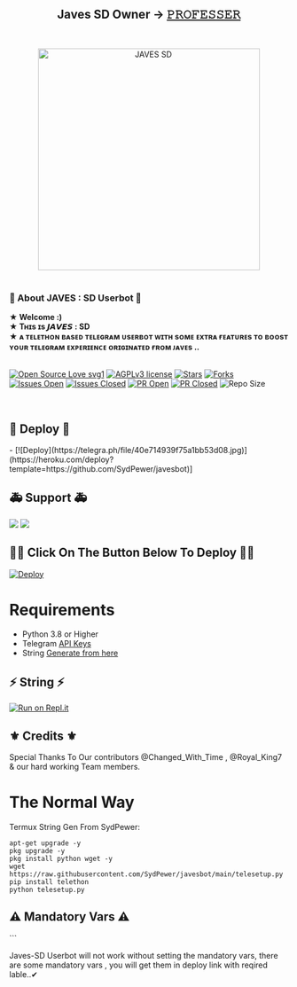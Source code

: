 <h2 align="center"><b>Javes SD Owner -> <a href="https://telegram.dog/GitHub_Professor">𝙿𝚁𝙾𝙵𝙴𝚂𝚂𝙴𝚁</a></b></h2>
<br>
<p align="center">
   <a href="https://github.com/SydPewer/javesbot"><img src="https://telegra.ph/file/24a64081f5d9520e22c94.jpg" alt="JAVES SD" width=400px></a>
   <br>
   <br>
</p>
<h3>💬 About JAVES : SD Userbot 💬</h3>
<b>★ Welcome :) </b>
<br>
<b>★ Tʜɪs ɪs 𝙅𝘼𝙑𝙀𝙎 : SD </b>
<br>
<b>★ ᴀ ᴛᴇʟᴇᴛʜᴏɴ ʙᴀsᴇᴅ ᴛᴇʟᴇɢʀᴀᴍ ᴜsᴇʀʙᴏᴛ ᴡɪᴛʜ sᴏᴍᴇ ᴇxᴛʀᴀ ғᴇᴀᴛᴜʀᴇs ᴛᴏ ʙᴏᴏsᴛ ʏᴏᴜʀ ᴛᴇʟᴇɢʀᴀᴍ ᴇxᴘᴇʀɪᴇɴᴄᴇ ᴏʀɪɢɪɴᴀᴛᴇᴅ ғʀᴏᴍ ᴊᴀᴠᴇs ..</b>
<br>
<br>

[![Open Source Love svg1](https://badges.frapsoft.com/os/v1/open-source.png?v=103)]( https://github.com/SydPewer/javesbot)
[![AGPLv3 license](https://img.shields.io/badge/License-AGPL%20v3-green.svg)]( https://github.com/SydPewer/javesbot#copyright--license)
[![Stars](https://img.shields.io/github/stars/SydPewer/javesbot?&style=flat-square)]( https://github.com/SydPewer/javesbot/stargazers)
[![Forks](https://img.shields.io/github/forks/SydPewer/javesbot?&style=flat-square)]( https://github.com/SydPewer/javesbot/network/members)
[![Issues Open](https://img.shields.io/github/issues/SydPewer/javesbot?&style=flat-square)]( https://github.com/SydPewer/javesbot/issues)
[![Issues Closed](https://img.shields.io/github/issues-closed/SydPewer/javesbot?&style=flat-square)]( https://github.com/SydPewer/javesbot/issues?q=is:closed)
[![PR Open](https://img.shields.io/github/issues-pr/SydPewer/javesbot?&style=flat-square)]( https://github.com/SydPewer/javesbot/pulls)
[![PR Closed](https://img.shields.io/github/issues-pr-closed/SydPewer/javesbot?&style=flat-square)]( https://github.com/SydPewer/javesbot/pulls?q=is:closed)
![Repo Size](https://img.shields.io/github/repo-size/SydPewer/javesbot?style=flat-square)

<br>


<h2> 💠 Deploy 💠 </h2>
- [![Deploy](https://telegra.ph/file/40e714939f75a1bb53d08.jpg)](https://heroku.com/deploy?template=https://github.com/SydPewer/javesbot)]



<h2> 🚑 Support 🚑 </h2>

<a href="https://t.me/JavesOT"><img src="https://img.shields.io/badge/Join-Support%20Channel-red.svg?style=for-the-badge&logo=Telegram"></a>
<a href="Https://t.me/JavesUpdates"><img src="https://img.shields.io/badge/Join-Support%20Group-blue.svg?style=for-the-badge&logo=Telegram"></a>



<h2> 🏄‍♂️ Click On The Button Below To Deploy 🏄‍♂️ </h2>

[![Deploy](https://www.herokucdn.com/deploy/button.svg)](https://heroku.com/deploy?template=https://github.com/SydPewer/javesbot)

# Requirements 
* Python 3.8 or Higher
* Telegram [API Keys](https://t.me/MT_MyTelegramOrg_Bot)
* String [Generate from here](https://replit.com/@SydPewer/Javes-20-String-session?v=1)


<h2> ⚡ String ⚡ </h2>

[![Run on Repl.it](https://repl.it/badge/github/STARKGANG/friday)](https://replit.com/@SydPewer/Javes-20-String-session-1?v=1)


<h2> ⚜ Credits ⚜ </h2>

Special Thanks To Our contributors @Changed_With_Time , @Royal_King7 & our hard working Team members.



# The Normal Way

Termux String Gen From SydPewer:
```apt-get update
apt-get upgrade -y
pkg upgrade -y
pkg install python wget -y
wget https://raw.githubusercontent.com/SydPewer/javesbot/main/telesetup.py
pip install telethon
python telesetup.py
```



<h2> ⚠ Mandatory Vars ⚠ </h2>
```

 Javes-SD Userbot will not work without setting the mandatory vars, there are some mandatory vars , you will get them in deploy link with reqired lable..✔















